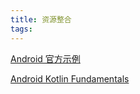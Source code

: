 ```yaml
---
title: 资源整合
tags:
---
```



[Android 官方示例](https://developer.android.google.cn/samples/?utm_source=androidweekly.cn&utm_medium=website-navbar)

[Android Kotlin Fundamentals](https://codelabs.developers.google.com/android-kotlin-fundamentals/?utm_source=androidweekly.io&utm_medium=website)